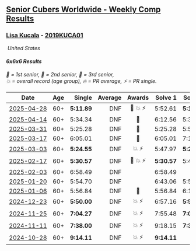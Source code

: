 <style>table {white-space: nowrap;}</style>
<link rel="stylesheet" type="text/css" href="/scw-comp/css/flags.css" />

## [Senior Cubers Worldwide - Weekly Comp Results](/scw-comp/results/)
### [Lisa Kucala](README.md) - [2019KUCA01](https://www.worldcubeassociation.org/persons/2019KUCA01?event=666)

<i class="flag flag-US" />&nbsp;United States

#### 6x6x6 Results

<span style="white-space: nowrap;">🥇 = 1st senior</span>, <span style="white-space: nowrap;">🥈 = 2nd senior</span>, <span style="white-space: nowrap;">🥉 = 3rd senior</span>, <span style="white-space: nowrap;">💥 = overall record (age group)</span>, <span style="white-space: nowrap;">🔥 = PR average</span>, <span style="white-space: nowrap;">⚡ = PR single</span>.

| Date | Age | Single | Average | Awards | Solve 1 | Solve 2 | Solve 3 | Video |
| :--: | :--: | --: | --: | :--: | --: | --: | --: | :-- |
| [2025-04-28](../../results/2025-04-28/666.md) | 60+ | **5:11.89** | DNF | 🥉 💥 ⚡ | 5:52.61 | **5:11.89** | DNS | [Desktop](https://www.facebook.com/events/1377117046816998/permalink/1385148606013842) / [Mobile](https://m.facebook.com/events/1377117046816998?view=permalink&id=1385148606013842) |
| [2025-04-14](../../results/2025-04-14/666.md) | 60+ | 5:34.34 | DNF | 🥉 | 6:12.56 | 5:34.34 | DNS | [Desktop](https://www.facebook.com/events/557740544015249/permalink/567190999736870) / [Mobile](https://m.facebook.com/events/557740544015249?view=permalink&id=567190999736870) |
| [2025-03-31](../../results/2025-03-31/666.md) | 60+ | 5:25.28 | DNF | 🥉 | 5:25.28 | 5:57.33 | DNS | [Desktop](https://www.facebook.com/events/1215716510554915/permalink/1229841102475789) / [Mobile](https://m.facebook.com/events/1215716510554915?view=permalink&id=1229841102475789) |
| [2025-03-17](../../results/2025-03-17/666.md) | 60+ | 6:05.01 | DNF | 🥉 | 6:05.01 | 7:13.49 | DNS | [Desktop](https://www.facebook.com/events/640124968972990/permalink/649430334709120) / [Mobile](https://m.facebook.com/events/640124968972990?view=permalink&id=649430334709120) |
| [2025-03-03](../../results/2025-03-03/666.md) | 60+ | **5:24.55** | DNF | 💥 ⚡ | 5:47.97 | **5:24.55** | DNS | [Desktop](https://www.facebook.com/events/1658275441710851/permalink/1666943197510742) / [Mobile](https://m.facebook.com/events/1658275441710851?view=permalink&id=1666943197510742) |
| [2025-02-17](../../results/2025-02-17/666.md) | 60+ | **5:30.57** | DNF | 🥉 💥 ⚡ | **5:30.57** | 5:46.68 | DNS | [Desktop](https://www.facebook.com/events/932951942320656/permalink/941327408149776) / [Mobile](https://m.facebook.com/events/932951942320656?view=permalink&id=941327408149776) |
| [2025-02-03](../../results/2025-02-03/666.md) | 60+ | 6:58.49 | DNF |  | 6:58.49 | DNS | DNS | [Desktop](https://www.facebook.com/events/1130545325035871/permalink/1139409810816089) / [Mobile](https://m.facebook.com/events/1130545325035871?view=permalink&id=1139409810816089) |
| [2025-01-20](../../results/2025-01-20/666.md) | 60+ | 5:54.70 | DNF |  | 6:43.06 | 5:54.70 | DNS | [Desktop](https://www.facebook.com/events/963859128590696/permalink/972775224365753) / [Mobile](https://m.facebook.com/events/963859128590696?view=permalink&id=972775224365753) |
| [2025-01-06](../../results/2025-01-06/666.md) | 60+ | 5:56.84 | DNF | 🥉 | 5:56.84 | 6:18.72 | DNS | [Desktop](https://www.facebook.com/events/634250922593731/permalink/643615704990586) / [Mobile](https://m.facebook.com/events/634250922593731?view=permalink&id=643615704990586) |
| [2024-12-23](../../results/2024-12-23/666.md) | 60+ | **5:50.00** | DNF | 💥 ⚡ | 6:57.16 | **5:50.00** | DNS | [Desktop](https://www.facebook.com/events/611146718114819/permalink/613934797836011) / [Mobile](https://m.facebook.com/events/611146718114819?view=permalink&id=613934797836011) |
| [2024-11-25](../../results/2024-11-25/666.md) | 60+ | **7:04.27** | DNF | 💥 ⚡ | 7:55.48 | **7:04.27** | DNS | [Desktop](https://www.facebook.com/events/568276315811932/permalink/577043661601864) / [Mobile](https://m.facebook.com/events/568276315811932?view=permalink&id=577043661601864) |
| [2024-11-11](../../results/2024-11-11/666.md) | 60+ | **7:38.00** | DNF | 💥 ⚡ | 9:18.15 | **7:38.00** | DNS | [Desktop](https://www.facebook.com/events/456459500381444/permalink/465135426180518) / [Mobile](https://m.facebook.com/events/456459500381444?view=permalink&id=465135426180518) |
| [2024-10-28](../../results/2024-10-28/666.md) | 60+ | **9:14.11** | DNF | 💥 ⚡ | **9:14.11** | DNS | DNS | [Desktop](https://www.facebook.com/events/1343692439829519/permalink/1351967889001974) / [Mobile](https://m.facebook.com/events/1343692439829519?view=permalink&id=1351967889001974) |


<!-- Global site tag (gtag.js) - Google Analytics -->
<script async src="https://www.googletagmanager.com/gtag/js?id=UA-86348435-3"></script>
<script>window.dataLayer = window.dataLayer || []; function gtag() {dataLayer.push(arguments);} gtag('js', new Date()); gtag('config', 'UA-86348435-3');</script>
